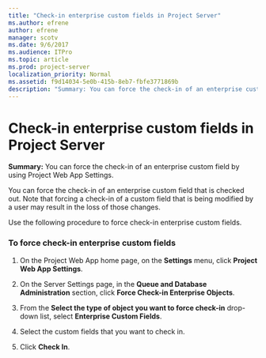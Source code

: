 ```yaml
---
title: "Check-in enterprise custom fields in Project Server"
ms.author: efrene
author: efrene
manager: scotv
ms.date: 9/6/2017
ms.audience: ITPro
ms.topic: article
ms.prod: project-server
localization_priority: Normal
ms.assetid: f9d14034-5e0b-415b-8eb7-fbfe3771869b
description: "Summary: You can force the check-in of an enterprise custom field by using Project Web App Settings."
---
```


# Check-in enterprise custom fields in Project Server
 
 **Summary:** You can force the check-in of an enterprise custom field by using Project Web App Settings.
  
You can force the check-in of an enterprise custom field that is checked out. Note that forcing a check-in of a custom field that is being modified by a user may result in the loss of those changes.
  
Use the following procedure to force check-in enterprise custom fields.
  
### To force check-in enterprise custom fields

1. On the Project Web App home page, on the **Settings** menu, click **Project Web App Settings**.
    
2. On the Server Settings page, in the **Queue and Database Administration** section, click **Force Check-in Enterprise Objects**.
    
3. From the **Select the type of object you want to force check-in** drop-down list, select **Enterprise Custom Fields**.
    
4. Select the custom fields that you want to check in.
    
5. Click **Check In**.
    

